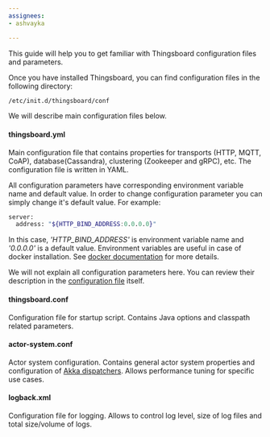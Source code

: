 ```yaml
---
assignees:
- ashvayka

---
```


This guide will help you to get familiar with Thingsboard configuration files and parameters.
 
Once you have installed Thingsboard, you can find configuration files in the following directory:

```bash
/etc/init.d/thingsboard/conf
```

We will describe main configuration files below.

#### thingsboard.yml

Main configuration file that contains properties 
for transports (HTTP, MQTT, CoAP), database(Cassandra), clustering (Zookeeper and gRPC), etc.
The configuration file is written in YAML. 

All configuration parameters have corresponding environment variable name and default value. In order to change configuration parameter you can simply change it's default value.
For example:

```bash
server:
  address: "${HTTP_BIND_ADDRESS:0.0.0.0}"
```

In this case, *'HTTP_BIND_ADDRESS'* is environment variable name and *'0.0.0.0'* is a default value.
Environment variables are useful in case of docker installation. 
See [docker documentation](https://docs.docker.com/compose/environment-variables/#/the-envfile-configuration-option) for more details.

We will not explain all configuration parameters here. You can review their description in the [configuration file](https://raw.githubusercontent.com/thingsboard/thingsboard/master/application/src/main/resources/thingsboard.yml) itself.

#### thingsboard.conf

Configuration file for startup script. Contains Java options and classpath related parameters.

#### actor-system.conf

Actor system configuration. Contains general actor system properties and configuration of [Akka dispatchers](http://doc.akka.io/docs/akka/current/java/dispatchers.html).
Allows performance tuning for specific use cases.

#### logback.xml

Configuration file for logging. Allows to control log level, size of log files and total size/volume of logs.

